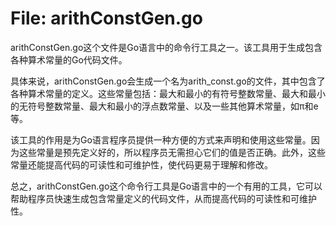 # File: arithConstGen.go

arithConstGen.go这个文件是Go语言中的命令行工具之一。该工具用于生成包含各种算术常量的Go代码文件。

具体来说，arithConstGen.go会生成一个名为arith_const.go的文件，其中包含了各种算术常量的定义。这些常量包括：最大和最小的有符号整数常量、最大和最小的无符号整数常量、最大和最小的浮点数常量、以及一些其他算术常量，如π和e等。

该工具的作用是为Go语言程序员提供一种方便的方式来声明和使用这些常量。因为这些常量是预先定义好的，所以程序员无需担心它们的值是否正确。此外，这些常量还能提高代码的可读性和可维护性，使代码更易于理解和修改。

总之，arithConstGen.go这个命令行工具是Go语言中的一个有用的工具，它可以帮助程序员快速生成包含常量定义的代码文件，从而提高代码的可读性和可维护性。

